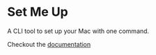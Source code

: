 # Set Me Up

A CLI tool to set up your Mac with one command.

Checkout the [documentation](https://smu.dmnkgrc.com/docs/intro)
